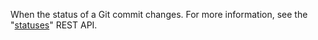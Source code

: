 When the status of a Git commit changes. For more information, see the "[statuses](/rest/reference/commits#commit-statuses)" REST API.
